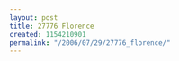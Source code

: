 ```yaml
---
layout: post
title: 27776 Florence
created: 1154210901
permalink: "/2006/07/29/27776_florence/"
---
```


